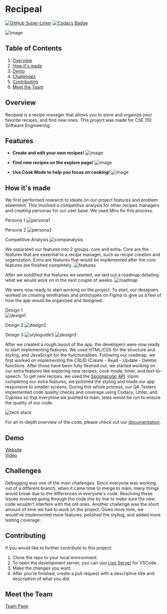 # Recipeal

[![GitHub Super-Linter](https://github.com/cse110-fa21-group13/cse110-fa21-group13/workflows/Lint%20Code%20Base/badge.svg)](https://github.com/marketplace/actions/super-linter)
[![Codacy Badge](https://app.codacy.com/project/badge/Grade/ddd9f01a4a1f4e26bba3aa7c2b5bcce8)](https://www.codacy.com?utm_source=github.com&amp;utm_medium=referral&amp;utm_content=cse110-fa21-group13/cse110-fa21-group13&amp;utm_campaign=Badge_Grade)

![image](https://user-images.githubusercontent.com/76819117/146281734-8f2e1ee6-1c27-49d4-8e3d-37d8774c7d0f.png)

## Table of Contents
1. [Overview](#overview)
2. [How it's made](#how-its-made)
3. [Demo](#demo)
4. [Challenges](#challenges) 
5. [Contributing](#contributing)
6. [Meet the Team](#meet-the-team)

## Overview
Recipeal is a recipe manager that allows you to store and organize your favorite recipes, and find new ones. This project was made for CSE 110: Software Engineering.

## Features
 - **Create and edit your own recipes!**
![image](https://user-images.githubusercontent.com/76819117/146282940-62490863-81d8-4a25-9a16-489035f25457.png)

 - **Find new recipes on the explore page!**
![image](https://user-images.githubusercontent.com/76819117/146283080-a10d0703-60bd-442d-85ee-a40861c42d1f.png)

 - **Use Cook Mode to help you focus on cooking!**
![image](https://user-images.githubusercontent.com/76819117/146283245-093e5575-da48-4d11-b34e-f29490cc6d07.png)


## How it's made
We first performed research to ideate on our project features and problem statement. This involved a competitive analysis for other recipes managers and creating personas for our user base. We used Miro for this process.

Persona 1
![persona1](https://user-images.githubusercontent.com/76819117/146270394-e8476c66-f94a-4165-9e92-b4f841282579.png)

Persona 2
![persona2](https://user-images.githubusercontent.com/76819117/146270474-7077994f-746e-4ac0-ab15-08eec687f498.png)

Competitive Analysis
![companalysis](https://user-images.githubusercontent.com/76819117/146270610-e9b0e7fc-767f-4c8d-a01d-e5b8aba07571.png)

We separated our features into 2 groups: core and extra. Core are the features that are essential to a recipe manager, such as recipe creation and organization. Extra are features that would be implemented after the core features are finished completely.
![features](https://user-images.githubusercontent.com/76819117/146271162-57619181-43d0-41e4-9696-d34e3955ccd2.png)

After we solidified the features we wanted, we laid out a roadmap detailing what we would work on in the next couple of weeks.
![roadmap](https://user-images.githubusercontent.com/76819117/146270792-eb82ef6f-8d56-4d2a-b049-c135bb0397b5.png)

We were now ready to start working on the project. To start, our designers worked on creating wireframes and prototypes on Figma to give us a feel of how the app would be organized and designed.

Design 1
<br>
![design1](https://user-images.githubusercontent.com/76819117/146271957-bfd677fb-7dca-4e38-95b1-e89200dba00d.png)

Design 2
![design2](https://user-images.githubusercontent.com/76819117/146272072-439b676d-cfeb-4709-8f22-974a72681fdc.png)

Design 3
![styleguide3](https://user-images.githubusercontent.com/76819117/146275218-13ded2d6-d13b-45d8-a02f-95050acf6944.png)
![design3](https://user-images.githubusercontent.com/76819117/146272146-e6c43836-fdeb-4d80-967e-315af9bb5219.png)

After we created a rough layout of the app, the developers were now ready to start implementing features. We used HTML/CSS for the structure and styling, and JavaScript for the functionalities. Following our roadmap, we first worked on implementing the CRUD (Create - Read - Update - Delete) functions. After those have been fully fleshed out, we started working on our extra features like exploring new recipes, cook mode, timer, and text-to-speech. To get new recipes, we used the [Spoonacular API](https://spoonacular.com/food-api). Upon completing our extra features, we polished the styling and made our app responsive to smaller screens. During this whole process, our QA Testers implemented code quality checks and coverage using Codacy, Linter, and Cypress so that everytime we pushed to main, tests would be run to ensure the quality of our code.

![tech stack](https://user-images.githubusercontent.com/76819117/146280503-568bae59-4c65-4456-a31d-f32d277ae014.png)

For an in-depth overview of the code, please check out our [documentation](https://cse110-fa21-group13.github.io/cse110-fa21-group13-docs/).

## Demo
[Website](https://recipeal.netlify.app/)
<br>
[Video](https://www.youtube.com/watch?v=IdlL57Bmyfw&t=40s)

## Challenges
Debugging was one of the main challenges. Since everyone was working out of a different branch, when it came time to merge to main, many things would break due to the differences in everyone's code. Resolving these issues involved going through the code line by line to make sure the new code wouldn't interfere with the old ones. Another challenge was the short amount of time we had to work on the project. Given more time, we would've implemented more features, polished the styling, and added more testing coverage.

## Contributing
If you would like to further contribute to this project:
1. Clone the repo to your local environment.
2. To open the development server, you can use [Live Server](https://marketplace.visualstudio.com/items?itemName=ritwickdey.LiveServer) for VSCode.
3. Make the changes you want.
4. After you're finished, create a pull request with a descriptive title and description of what you did.

## Meet the Team
[Team Page](https://github.com/cse110-fa21-group13/cse110-fa21-group13/blob/main/admin/team.md)
